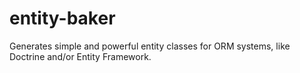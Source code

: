 # entity-baker
Generates simple and powerful entity classes for ORM systems, like Doctrine and/or Entity Framework.
